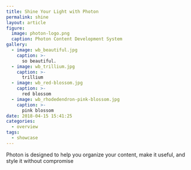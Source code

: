 ```yaml
---
title: Shine Your Light with Photon
permalink: shine
layout: article
figure:
  image: photon-logo.png
  caption: Photon Content Development System
gallery:
  - image: wb_beautiful.jpg
    caption: >-
      so beautiful.
  - image: wb_trillium.jpg
    caption: >-
      trillium
  - image: wb_red-blossom.jpg
    caption: >-
      red blossom
  - image: wb_rhodedendron-pink-blossom.jpg
    caption: >-
      pink blossom
date: 2018-04-15 15:41:25
categories:
  - overview
tags:
  - showcase
---
```

Photon is designed to help you organize your content, make it useful, and style it without compromise
<!-- more -->

